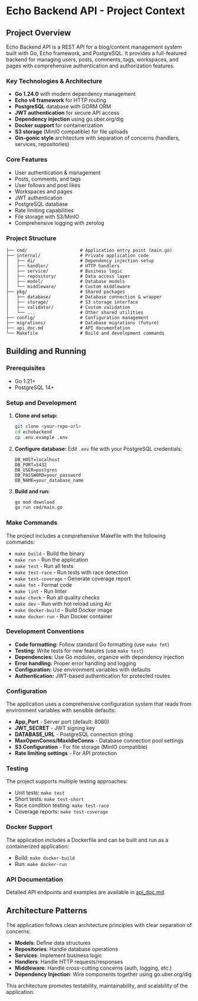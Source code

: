 # Echo Backend API - Project Context

## Project Overview

Echo Backend API is a REST API for a blog/content management system built with Go, Echo framework, and PostgreSQL. It provides a full-featured backend for managing users, posts, comments, tags, workspaces, and pages with comprehensive authentication and authorization features.

### Key Technologies & Architecture

- **Go 1.24.0** with modern dependency management
- **Echo v4 framework** for HTTP routing
- **PostgreSQL** database with GORM ORM
- **JWT authentication** for secure API access
- **Dependency injection** using go.uber.org/dig
- **Docker support** for containerization
- **S3 storage** (MinIO compatible) for file uploads
- **Gin-gonic style** architecture with separation of concerns (handlers, services, repositories)

### Core Features

- User authentication & management
- Posts, comments, and tags
- User follows and post likes
- Workspaces and pages
- JWT authentication
- PostgreSQL database
- Rate limiting capabilities
- File storage with S3/MinIO
- Comprehensive logging with zerolog

### Project Structure

```
├── cmd/                    # Application entry point (main.go)
├── internal/               # Private application code
│   ├── di/                 # Dependency injection setup
│   ├── handler/            # HTTP handlers
│   ├── service/            # Business logic
│   ├── repository/         # Data access layer
│   ├── model/              # Database models
│   └── middleware/         # Custom middleware
├── pkg/                    # Shared packages
│   ├── database/           # Database connection & wrapper
│   ├── storage/            # S3 storage interface
│   ├── validator/          # Custom validation
│   └── ...                 # Other shared utilities
├── config/                 # Configuration management
├── migrations/             # Database migrations (future)
├── api_doc.md              # API documentation
└── Makefile                # Build and development commands
```

## Building and Running

### Prerequisites
- Go 1.21+
- PostgreSQL 14+

### Setup and Development

1. **Clone and setup:**
   ```bash
   git clone <your-repo-url>
   cd echobackend
   cp .env.example .env
   ```

2. **Configure database:**
   Edit `.env` file with your PostgreSQL credentials:
   ```env
   DB_HOST=localhost
   DB_PORT=5432
   DB_USER=postgres
   DB_PASSWORD=your_password
   DB_NAME=your_database_name
   ```

3. **Build and run:**
   ```bash
   go mod download
   go run cmd/main.go
   ```

### Make Commands

The project includes a comprehensive Makefile with the following commands:
- `make build` - Build the binary
- `make run` - Run the application
- `make test` - Run all tests
- `make test-race` - Run tests with race detection
- `make test-coverage` - Generate coverage report
- `make fmt` - Format code
- `make lint` - Run linter
- `make check` - Run all quality checks
- `make dev` - Run with hot reload using Air
- `make docker-build` - Build Docker image
- `make docker-run` - Run Docker container

### Development Conventions

- **Code formatting:** Follow standard Go formatting (use `make fmt`)
- **Testing:** Write tests for new features (use `make test`)
- **Dependencies:** Use Go modules, organize with dependency injection
- **Error handling:** Proper error handling and logging
- **Configuration:** Use environment variables with defaults
- **Authentication:** JWT-based authentication for protected routes

### Configuration

The application uses a comprehensive configuration system that reads from environment variables with sensible defaults:

- **App_Port** - Server port (default: 8080)
- **JWT_SECRET** - JWT signing key
- **DATABASE_URL** - PostgreSQL connection string
- **MaxOpenConns/MaxIdleConns** - Database connection pool settings
- **S3 Configuration** - For file storage (MinIO compatible)
- **Rate limiting settings** - For API protection

### Testing

The project supports multiple testing approaches:
- Unit tests: `make test`
- Short tests: `make test-short`
- Race condition testing: `make test-race`
- Coverage reports: `make test-coverage`

### Docker Support

The application includes a Dockerfile and can be built and run as a containerized application:
- Build: `make docker-build`
- Run: `make docker-run`

### API Documentation

Detailed API endpoints and examples are available in [api_doc.md](api_doc.md).

## Architecture Patterns

The application follows clean architecture principles with clear separation of concerns:

- **Models**: Define data structures
- **Repositories**: Handle database operations
- **Services**: Implement business logic
- **Handlers**: Handle HTTP requests/responses
- **Middleware**: Handle cross-cutting concerns (auth, logging, etc.)
- **Dependency Injection**: Wire components together using go.uber.org/dig

This architecture promotes testability, maintainability, and scalability of the application.